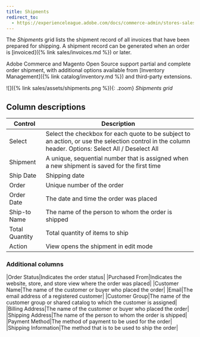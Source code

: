 ```yaml
---
title: Shipments
redirect_to:
  - https://experienceleague.adobe.com/docs/commerce-admin/stores-sales/order-management/shipments.html
---
```


The _Shipments_ grid lists the shipment record of all invoices that have been prepared for shipping. A shipment record can be generated when an order is [invoiced]({% link sales/invoices.md %}) or later.

Adobe Commerce and Magento Open Source support partial and complete order shipment, with additional options available from [Inventory Management]({% link catalog/inventory.md %}) and third-party extensions.

![]({% link sales/assets/shipments.png %}){: .zoom}
_Shipments grid_

## Column descriptions

|Control|Description|
|--- |--- |
|Select|Select the checkbox for each quote to be subject to an action, or use the selection control in the column header. Options: Select All / Deselect All|
|Shipment|A unique, sequential number that is assigned when a new shipment is saved for the first time|
|Ship Date|Shipping date|
|Order|Unique number of the order|
|Order Date|The date and time the order was placed|
|Ship-to Name|The name of the person to whom the order is shipped|
|Total Quantity|Total quantity of items to ship|
|Action|View opens the shipment in edit mode|

### Additional columns

|Order Status|Indicates the order status|
|Purchased From|Indicates the website, store, and store view where the order was placed|
|Customer Name|The name of the customer or buyer who placed the order|
|Email|The email address of a registered customer|
|Customer Group|The name of the customer group or shared catalog to which the customer is assigned|
|Billing Address|The name of the customer or buyer who placed the order|
|Shipping Address|The name of the person to whom the order is shipped|
|Payment Method|The method of payment to be used for the order|
|Shipping Information|The method that is to be used to ship the order|
